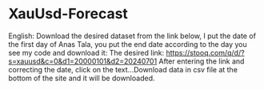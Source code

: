 ﻿# XauUsd-Forecast
English:
Download the desired dataset from the link below, I put the date of the first day of Anas Tala, you put the end date according to the day you see my code and download it:
The desired link: https://stooq.com/q/d/?s=xauusd&c=0&d1=20000101&d2=20240701
After entering the link and correcting the date, click on the text...Download data in csv file at the bottom of the site and it will be downloaded.
